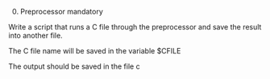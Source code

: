 0. Preprocessor 
mandatory

Write a script that runs a C file through the preprocessor and save the result into another file.



The C file name will be saved in the variable $CFILE

The output should be saved in the file c

